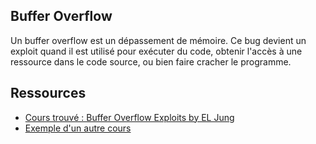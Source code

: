 ## Buffer Overflow

Un buffer overflow est un dépassement de mémoire. Ce bug devient un exploit quand il est utilisé pour exécuter du code, obtenir l'accès à une ressource dans le code source, ou bien faire cracher le programme.

## Ressources

- [Cours trouvé : Buffer Overflow Exploits by EL Jung](https://www.cs.usfca.edu/~ejung/courses/686/lectures/19buffer.pdf)
- [Exemple d'un autre cours](https://cs224.cs.vassar.edu/code_examples/bufexploit/) 
